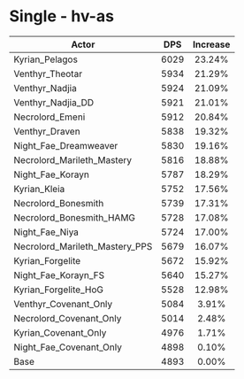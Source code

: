 # Single - hv-as
| Actor | DPS | Increase |
|---|:---:|:---:|
|Kyrian_Pelagos|6029|23.24%|
|Venthyr_Theotar|5934|21.29%|
|Venthyr_Nadjia|5924|21.09%|
|Venthyr_Nadjia_DD|5921|21.01%|
|Necrolord_Emeni|5912|20.84%|
|Venthyr_Draven|5838|19.32%|
|Night_Fae_Dreamweaver|5830|19.16%|
|Necrolord_Marileth_Mastery|5816|18.88%|
|Night_Fae_Korayn|5787|18.29%|
|Kyrian_Kleia|5752|17.56%|
|Necrolord_Bonesmith|5739|17.31%|
|Necrolord_Bonesmith_HAMG|5728|17.08%|
|Night_Fae_Niya|5724|17.00%|
|Necrolord_Marileth_Mastery_PPS|5679|16.07%|
|Kyrian_Forgelite|5672|15.92%|
|Night_Fae_Korayn_FS|5640|15.27%|
|Kyrian_Forgelite_HoG|5528|12.98%|
|Venthyr_Covenant_Only|5084|3.91%|
|Necrolord_Covenant_Only|5014|2.48%|
|Kyrian_Covenant_Only|4976|1.71%|
|Night_Fae_Covenant_Only|4898|0.10%|
|Base|4893|0.00%|
